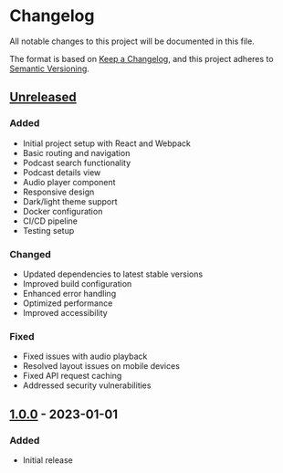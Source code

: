 # Changelog

All notable changes to this project will be documented in this file.

The format is based on [Keep a Changelog](https://keepachangelog.com/en/1.0.0/),
and this project adheres to [Semantic Versioning](https://semver.org/spec/v2.0.0.html).

## [Unreleased]

### Added
- Initial project setup with React and Webpack
- Basic routing and navigation
- Podcast search functionality
- Podcast details view
- Audio player component
- Responsive design
- Dark/light theme support
- Docker configuration
- CI/CD pipeline
- Testing setup

### Changed
- Updated dependencies to latest stable versions
- Improved build configuration
- Enhanced error handling
- Optimized performance
- Improved accessibility

### Fixed
- Fixed issues with audio playback
- Resolved layout issues on mobile devices
- Fixed API request caching
- Addressed security vulnerabilities

## [1.0.0] - 2023-01-01

### Added
- Initial release

[Unreleased]: https://github.com/yourusername/podcast-client/compare/v1.0.0...HEAD
[1.0.0]: https://github.com/yourusername/podcast-client/releases/tag/v1.0.0

